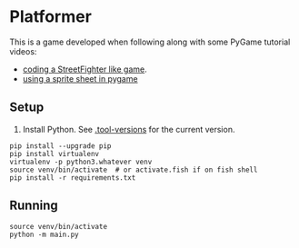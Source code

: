 # Platformer

This is a game developed when following along with some PyGame tutorial videos:
- [coding a StreetFighter like game](https://www.youtube.com/watch?v=s5bd9KMSSW4).
- [using a sprite sheet in pygame](https://www.youtube.com/watch?v=M6e3_8LHc7A)

## Setup

1. Install Python. See [.tool-versions](./.tool-versions) for the current version.

```shell
pip install --upgrade pip
pip install virtualenv
virtualenv -p python3.whatever venv
source venv/bin/activate  # or activate.fish if on fish shell
pip install -r requirements.txt
```

## Running

```shell
source venv/bin/activate
python -m main.py
```
